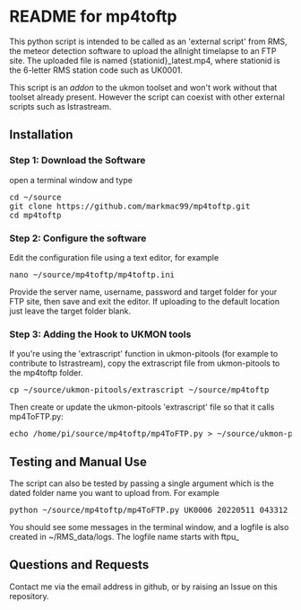 # README for mp4toftp

This python script is intended to be called as an 'external script' from RMS, the meteor detection
software to upload the allnight timelapse to an FTP site.  The uploaded file is named {stationid}_latest.mp4, where stationid is the 6-letter RMS station code such as UK0001. 

This script is an *addon* to the ukmon toolset and won't work without that toolset already present. However the script can coexist with other external scripts such as Istrastream.


## Installation
### Step 1: Download the Software
open a terminal window and type
<pre>
cd ~/source  
git clone https://github.com/markmac99/mp4toftp.git  
cd mp4toftp  
</pre>
### Step 2: Configure the software
Edit the configuration file using a text editor, for example
<pre>
nano ~/source/mp4toftp/mp4toftp.ini  
</pre>
Provide the server name, username, password and target folder for your FTP site, then save and exit the editor. If uploading to the default location just leave the target folder blank. 

### Step 3: Adding the Hook to UKMON tools
If you're  using the 'extrascript' function in ukmon-pitools (for example to contribute to Istrastream), copy the extrascript file from ukmon-pitools to the mp4toftp folder. 
<pre>
cp ~/source/ukmon-pitools/extrascript ~/source/mp4toftp
</pre>

Then create or update the ukmon-pitools 'extrascript' file so that it calls mp4ToFTP.py:
<pre>
echo /home/pi/source/mp4toftp/mp4ToFTP.py > ~/source/ukmon-pitools/extrascript
</pre>

## Testing and Manual Use
The script can also be tested by passing a single argument which is the dated folder name you want to upload from. For example
<pre>
python ~/source/mp4toftp/mp4ToFTP.py UK0006_20220511_043312_012356
</pre>
You should see some messages in the terminal window, and a logfile is also created in ~/RMS_data/logs. The logfile name starts with ftpu_

Questions and Requests
----------------------
Contact me via the email address in github, or by raising an Issue on this repository. 
